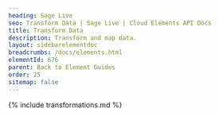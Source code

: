```yaml
---
heading: Sage Live
seo: Transform Data | Sage Live | Cloud Elements API Docs
title: Transform Data
description: Transform and map data.
layout: sidebarelementdoc
breadcrumbs: /docs/elements.html
elementId: 676
parent: Back to Element Guides
order: 25
sitemap: false
---
```


{% include transformations.md %}

